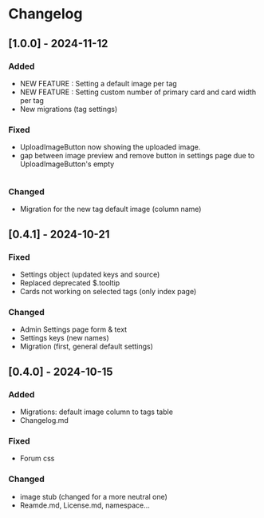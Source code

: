 # Changelog

## [1.0.0] - 2024-11-12
### Added
- NEW FEATURE : Setting a default image per tag
- NEW FEATURE : Setting custom number of primary card and card width per tag
- New migrations (tag settings)

### Fixed
- UploadImageButton now showing the uploaded image.
- gap between image preview and remove button in settings page due to UploadImageButton's empty <p><img></p>

### Changed
- Migration for the new tag default image (column name)

## [0.4.1] - 2024-10-21
### Fixed
- Settings object (updated keys and source)
- Replaced deprecated $.tooltip
- Cards not working on selected tags (only index page)

### Changed
- Admin Settings page form & text
- Settings keys (new names)
- Migration (first, general default settings)

## [0.4.0] - 2024-10-15
### Added
- Migrations: default image column to tags table
- Changelog.md

### Fixed
- Forum css

### Changed
- image stub (changed for a more neutral one)
- Reamde.md, License.md, namespace...